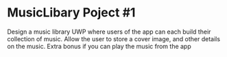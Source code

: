 # MusicLibary Poject #1
Design a music library UWP where users of the app can each build their collection of music. Allow the user to store a cover image, and other details on the music. Extra bonus if you can play the music from the app
